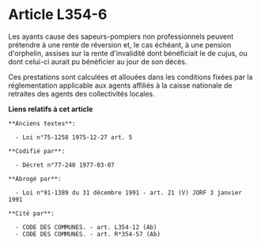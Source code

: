 # Article L354-6

Les ayants cause des sapeurs-pompiers non professionnels peuvent prétendre à une rente de réversion et, le cas échéant, à une
pension d'orphelin, assises sur la rente d'invalidité dont bénéficiait le de cujus, ou dont celui-ci aurait pu bénéficier au
jour de son décès.

Ces prestations sont calculées et allouées dans les conditions fixées par la réglementation applicable aux agents affiliés à
la caisse nationale de retraites des agents des collectivités locales.

**Liens relatifs à cet article**

	**Anciens textes**:

	  - Loi n°75-1258 1975-12-27 art. 5

	**Codifié par**:

	  - Décret n°77-240 1977-03-07

	**Abrogé par**:

	  - Loi n°91-1389 du 31 décembre 1991 - art. 21 (V) JORF 3 janvier 1991

	**Cité par**:

	  - CODE DES COMMUNES. - art. L354-12 (Ab)
	  - CODE DES COMMUNES. - art. R*354-57 (Ab)
